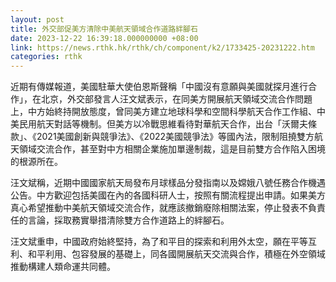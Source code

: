 ```yaml
---
layout: post
title: 外交部促美方清除中美航天領域合作道路絆腳石
date: 2023-12-22 16:39:18.000000000 +08:00
link: https://news.rthk.hk/rthk/ch/component/k2/1733425-20231222.htm
categories: rthk
---
```


近期有傳媒報道，美國駐華大使伯恩斯聲稱「中國沒有意願與美國就探月進行合作」，在北京，外交部發言人汪文斌表示，在同美方開展航天領域交流合作問題上，中方始終持開放態度，曾同美方建立地球科學和空間科學航天合作工作組、中美民用航天對話等機制。但美方以冷戰思維看待對華航天合作，出台「沃爾夫條款」、《2021美國創新與競爭法》、《2022美國競爭法》等國內法，限制阻撓雙方航天領域交流合作，甚至對中方相關企業施加單邊制裁，這是目前雙方合作陷入困境的根源所在。

汪文斌稱，近期中國國家航天局發布月球樣品分發指南以及嫦娥八號任務合作機遇公告。中方歡迎包括美國在內的各國科研人士，按照有關流程提出申請。如果美方真心希望推動中美航天領域交流合作，就應該撤銷廢除相關法案，停止發表不負責任的言論，採取務實舉措清除雙方合作道路上的絆腳石。

汪文斌重申，中國政府始終堅持，為了和平目的探索和利用外太空，願在平等互利、和平利用、包容發展的基礎上，同各國開展航天交流與合作，積極在外空領域推動構建人類命運共同體。
